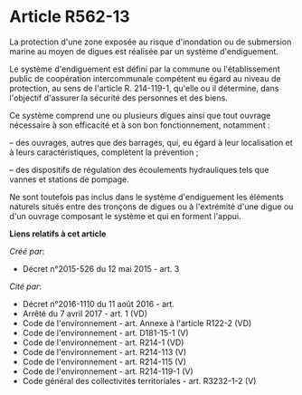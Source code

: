 # Article R562-13

La protection d'une zone exposée au risque d'inondation ou de submersion marine au moyen de digues est réalisée par un
système d'endiguement.

Le système d'endiguement est défini par la commune ou l'établissement public de coopération intercommunale compétent eu égard
au niveau de protection, au sens de l'article R. 214-119-1, qu'elle ou il détermine, dans l'objectif d'assurer la sécurité
des personnes et des biens.

Ce système comprend une ou plusieurs digues ainsi que tout ouvrage nécessaire à son efficacité et à son bon fonctionnement,
notamment :

– des ouvrages, autres que des barrages, qui, eu égard à leur localisation et à leurs caractéristiques, complètent la
prévention ;

– des dispositifs de régulation des écoulements hydrauliques tels que vannes et stations de pompage.

Ne sont toutefois pas inclus dans le système d'endiguement les éléments naturels situés entre des tronçons de digues ou à
l'extrémité d'une digue ou d'un ouvrage composant le système et qui en forment l'appui.

**Liens relatifs à cet article**

_Créé par_:

  - Décret n°2015-526 du 12 mai 2015 - art. 3

_Cité par_:

  - Décret n°2016-1110 du 11 août 2016 - art.
  - Arrêté du 7 avril 2017 - art. 1 (VD)
  - Code de l'environnement - art. Annexe à l'article R122-2 (VD)
  - Code de l'environnement - art. D181-15-1 (V)
  - Code de l'environnement - art. R214-1 (VD)
  - Code de l'environnement - art. R214-113 (V)
  - Code de l'environnement - art. R214-115 (V)
  - Code de l'environnement - art. R214-119-1 (V)
  - Code général des collectivités territoriales - art. R3232-1-2 (V)
